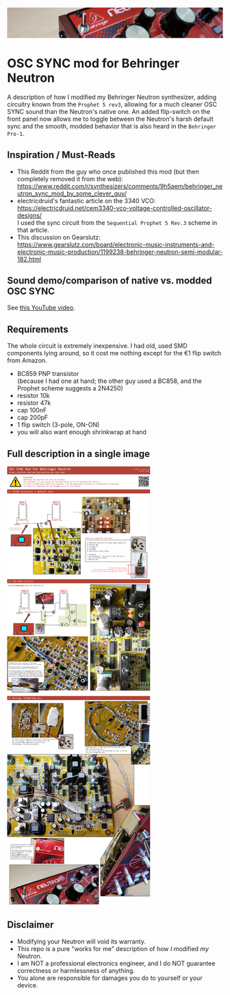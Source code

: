 ![](https://github.com/justlep/neutron-osc-sync-mod/blob/master/header.jpg?raw=true)

# OSC SYNC mod for Behringer Neutron     

A description of how I modified my Behringer Neutron synthesizer,
adding circuitry known from the `Prophet 5 rev3`, allowing for a much cleaner OSC SYNC 
sound than the Neutron's native one. An added flip-switch on the front panel now allows me to 
toggle between the Neutron's harsh default sync and the smooth, modded behavior that is 
also heard in the `Behringer Pro-1`.

## Inspiration / Must-Reads
* This Reddit from the guy who once published this mod (but then completely removed it from the web):  
  https://www.reddit.com/r/synthesizers/comments/9h5aem/behringer_neutron_sync_mod_by_some_clever_guy/
* electricdruid's fantastic article on the 3340 VCO:  
  https://electricdruid.net/cem3340-vco-voltage-controlled-oscillator-designs/  
  I used the sync circuit from the `Sequential Prophet 5 Rev.3` scheme in that article.
* This discussion on Gearslutz:  
  https://www.gearslutz.com/board/electronic-music-instruments-and-electronic-music-production/1199238-behringer-neutron-semi-modular-182.html

## Sound demo/comparison of native vs. modded OSC SYNC
  
See [this YouTube video](https://youtu.be/Zf8RpgcNlwU).
  
## Requirements
The whole circuit is extremely inexpensive. I had old, used SMD components lying around,
so it cost me nothing except for the €1 flip switch from Amazon. 
* BC859 PNP transistor  
  (because I had one at hand; the other guy used a BC858, and the Prophet scheme suggests a 2N4250)
* resistor 10k
* resistor 47k
* cap 100nF
* cap 200pF
* 1 flip switch (3-pole, ON-ON)
* you will also want enough shrinkwrap at hand
  
## Full description in a single image

![](https://github.com/justlep/neutron-osc-sync-mod/blob/master/behringer-neutron-osc-sync-mod.jpg?raw=true)


## Disclaimer

* Modifying your Neutron will void its warranty.  
* This repo is a pure "works for me" description of how _I_ modified _my_ Neutron.  
* I am NOT a professional electronics engineer, and I do NOT guarantee correctness or harmlessness of anything.
* You alone are responsible for damages you do to yourself or your device.
